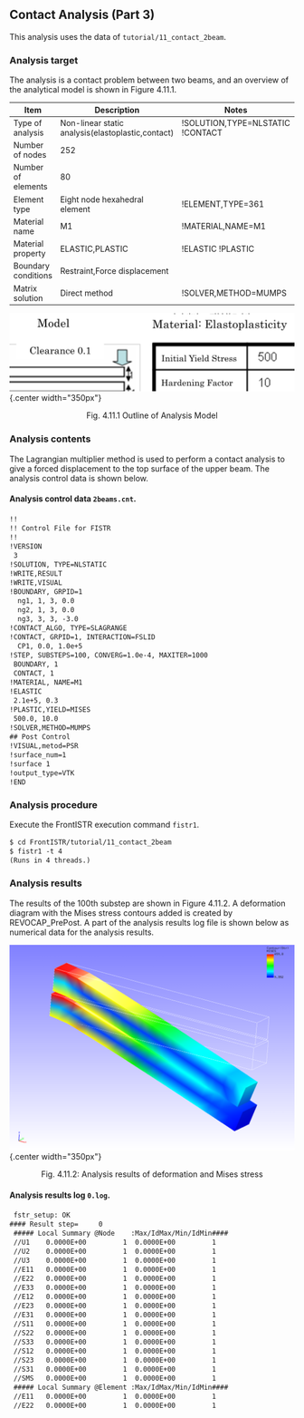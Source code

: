 ## Contact Analysis (Part 3)

This analysis uses the data of `tutorial/11_contact_2beam`.

### Analysis target

The analysis is a contact problem between two beams, and an overview of the analytical model is shown in Figure 4.11.1.

 | Item              | Description                                     | Notes                          | Reference |
 |-------------------|-------------------------------------------------|--------------------------------|-----------|
 |Type of analysis   |Non-linear static analysis(elastoplastic,contact)|!SOLUTION,TYPE=NLSTATIC !CONTACT|           |
 |Number of nodes    |252                                              |                                |           |
 |Number of elements |80                                               |                                |           |
 |Element type       |Eight node hexahedral element                    |!ELEMENT,TYPE=361               |           |
 |Material name      |M1                                               |!MATERIAL,NAME=M1               |           |
 |Material property  |ELASTIC,PLASTIC                                  |!ELASTIC !PLASTIC               |           |
 |Boundary conditions|Restraint,Force displacement                     |                                |           |
 |Matrix solution    |Direct method                                    |!SOLVER,METHOD=MUMPS            |           |

![Outline of Analysis Model](./media/tutorial11_01.png){.center width="350px"}
<div style="text-align: center;">
Fig. 4.11.1 Outline of Analysis Model
</div>

### Analysis contents

The Lagrangian multiplier method is used to perform a contact analysis to give a forced displacement to the top surface of the upper beam. The analysis control data is shown below.

#### Analysis control data `2beams.cnt`.

```
!!
!! Control File for FISTR
!!
!VERSION
 3
!SOLUTION, TYPE=NLSTATIC
!WRITE,RESULT
!WRITE,VISUAL
!BOUNDARY, GRPID=1
  ng1, 1, 3, 0.0
  ng2, 1, 3, 0.0
  ng3, 3, 3, -3.0
!CONTACT_ALGO, TYPE=SLAGRANGE
!CONTACT, GRPID=1, INTERACTION=FSLID
  CP1, 0.0, 1.0e+5
!STEP, SUBSTEPS=100, CONVERG=1.0e-4, MAXITER=1000
 BOUNDARY, 1
 CONTACT, 1
!MATERIAL, NAME=M1
!ELASTIC
 2.1e+5, 0.3
!PLASTIC,YIELD=MISES
 500.0, 10.0
!SOLVER,METHOD=MUMPS
## Post Control
!VISUAL,metod=PSR
!surface_num=1
!surface 1
!output_type=VTK
!END
```

### Analysis procedure

Execute the FrontISTR execution command `fistr1`.

```
$ cd FrontISTR/tutorial/11_contact_2beam
$ fistr1 -t 4
(Runs in 4 threads.)
```

### Analysis results

The results of the 100th substep are shown in Figure 4.11.2. A deformation diagram with the Mises stress contours added is created by REVOCAP_PrePost. A part of the analysis results log file is shown below as numerical data for the analysis results.

![Analysis results of deformation and Mises stress](./media/tutorial11_02.png){.center width="350px"}
<div style="text-align: center;">
Fig. 4.11.2: Analysis results of deformation and Mises stress
</div>

#### Analysis results log `0.log`.

```
 fstr_setup: OK
#### Result step=     0
 ##### Local Summary @Node    :Max/IdMax/Min/IdMin####
 //U1    0.0000E+00         1  0.0000E+00         1
 //U2    0.0000E+00         1  0.0000E+00         1
 //U3    0.0000E+00         1  0.0000E+00         1
 //E11   0.0000E+00         1  0.0000E+00         1
 //E22   0.0000E+00         1  0.0000E+00         1
 //E33   0.0000E+00         1  0.0000E+00         1
 //E12   0.0000E+00         1  0.0000E+00         1
 //E23   0.0000E+00         1  0.0000E+00         1
 //E31   0.0000E+00         1  0.0000E+00         1
 //S11   0.0000E+00         1  0.0000E+00         1
 //S22   0.0000E+00         1  0.0000E+00         1
 //S33   0.0000E+00         1  0.0000E+00         1
 //S12   0.0000E+00         1  0.0000E+00         1
 //S23   0.0000E+00         1  0.0000E+00         1
 //S31   0.0000E+00         1  0.0000E+00         1
 //SMS   0.0000E+00         1  0.0000E+00         1
 ##### Local Summary @Element :Max/IdMax/Min/IdMin####
 //E11   0.0000E+00         1  0.0000E+00         1
 //E22   0.0000E+00         1  0.0000E+00         1
```



